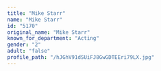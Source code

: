 ```yaml
---
title: "Mike Starr"
name: "Mike Starr"
id: "5170"
original_name: "Mike Starr"
known_for_department: "Acting"
gender: "2"
adult: "false"
profile_path: "/hJGhV91dSUiFJ8GwGDTEEri79LX.jpg"
---
```

